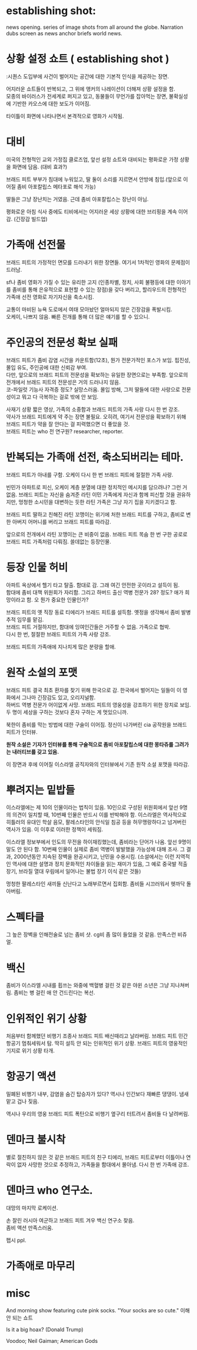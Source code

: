 # establishing shot:
news opening. series of image shots from all around the globe. 
Narration dubs screen as news anchor briefs world news.

# 상황 설정 쇼트 ( establishing shot )  
:시퀀스 도입부에 사건이 벌어지는 공간에 대한 기본적 인식을 제공하는 장면.

어지러운 쇼트들이 반복되고, 그 위에 앵커의 나레이션이 더해져 상황 설정을 함.  
모종의 바이러스가 전세계로 퍼지고 있고, 동물들이 무언가를 잡아먹는 장면, 불확실성에 기반한 카오스에 대한 보도가 이어짐.

타이틀이 화면에 나타나면서 본격적으로 영화가 시작됨.  

# 대비 

미국의 전형적인 교외 가정집 클로즈업, 앞선 설정 쇼트와 대비되는 평화로운 가정 상황을 화면에 담음. (대비 효과?)  

브래드 피트 부부가 침대에 누워있고, 딸 둘이 소리를 지르면서 안방에 침입.(앞으로 이어질 좀비 아포칼립스 메타포로 해석 가능)  

딸들은 그냥 장난치는 거였음. 근데 좀비 아포칼립스는 장난이 아님.  

평화로운 아침 식사 중에도 티비에서는 어지러운 세상 상황에 대한 브리핑을 계속 이어감. (긴장감 빌드업)  

# 가족애 선전물

브래드 피트의 가정적인 면모를 드러내기 위한 장면들. 
여기서 1차적인 영화의 문제점이 드러남. 

sf나 좀비 영화가 가질 수 있는 유리한 고지 (인종차별, 정치, 사회 불평등에 대한 이야기를 좀비를 통해 은유적으로 표현할 수 있는 장점)을 갖다 버리고, 할리우드의 전형적인 가족애 선전 영화로 자기자신을 축소시킴. 

교통이 마비된 뉴욕 도로에서 여태 모아놨던 얼마되지 않은 긴장감을 폭발시킴.  
오케이, 나쁘지 않음. 빠른 전개를 통해 더 많은 얘기를 할 수 있으니.  

# 주인공의 전문성 확보 실패

브래드 피트가 좀비 감염 시간을 카운트함(12초), 뭔가 전문가적인 포스가 보임. 핍진성, 몰입 유도, 주인공에 대한 신뢰감 부여.  
다만, 앞으로의 브래드 피트의 전문성을 확보하는 유일한 장면으로는 부족함. 앞으로의 전개에서 브래드 피트의 전문성은 거의 드러나지 않음.  
코-파일럿 기능사 자격증 정도? 실망스러움. 몰입 방해, 그저 딸들에 대한 사랑으로 전문성이고 뭐고 다 극복하는 걸로 밖에 안 보임.  

사재기 상황 짧은 영상, 가족의 소중함과 브래드 피트의 가족 사랑 다시 한 번 강조.  
약사가 브래드 피트에게 약 주는 장면 불필요. 오히려, 여기서 전문성을 확보하기 위해 브래드 피트가 약을 잘 안다는 걸 피력했으면 더 좋았을 것.  
브래드 피트는 who 전 연구원? researcher, reporter. 
 
# 반복되는 가족애 선전, 축소되버리는 테마.  

브래드 피트가 아내를 구함. 오케이 다시 한 번 브래드 피트에 절절한 가족 사랑.  

빈민가 아파트로 피신, 오케이 계층 분열에 대한 정치적인 메시지를 담으려나? 
그런 거 없음. 브래드 피트는 자신을 숨겨준 라틴 이민 가족에게 자신과 함께 피신할 것을 권유하지만, 
멍청한 소시민을 대변하는 듯한 라틴 가족은 그냥 자기 집을 지키겠다고 함. 

브래드 피트 딸하고 친해진 라틴 꼬맹이는 위기에 처한 브래드 피트를 구하고, 좀비로 변한 아버지 어머니를 버리고 브래드 피트를 따라감. 

앞으로의 전개에서 라틴 꼬맹이는 큰 비중이 없음. 브래드 피트 목숨 한 번 구한 공로로 브래드 피트 가족처럼 다뤄짐. 쓸데없는 등장인물.  

# 등장 인물 허비  

아파트 옥상에서 헬기 타고 탈출. 함대로 감. 그래 여긴 안전한 곳이라고 설득이 됨.  
함대에 좀비 대책 위원회가 자리함. 그리고 하버드 출신 역병 전문가 28? 정도? 애가 희망이라고 함. 
오 뭔가 중요한 인물인가? 

브래드 피트의 옛 직장 동료 티에리가 브래드 피트를 설득함. 옛정을 생각해서 좀비 발병 추적 임무를 맡김.  
브래드 피트 거절하지만, 함대에 잉여인간들은 거주할 수 없음. 가족으로 협박.  
다시 한 번, 절절한 브래드 피트의 가족 사랑 강조.  

브래드 피트의 가족애에 지나치게 많은 분량을 할애.  

# 원작 소설의 포맷

브래드 피트 결국 최초 환자를 찾기 위해 한국으로 감. 한국에서 벌어지는 일들이 이 영화에서 그나마 긴장감도 있고, 오리지널함.  
하버드 역병 전문가 어이없게 사망. 브래드 피트의 영웅성을 강조하기 위한 장치로 보임. 두 명이 세상을 구하는 것보다 혼자 구하는 게 멋있으니까.  

북한이 좀비를 막는 방법에 대한 구술이 이어짐. 정신이 나가버린 cia 공작원을 브래드 피트가 인터뷰. 

**원작 소설은 기자가 인터뷰를 통해 구술적으로 좀비 아포칼립스에 대한 몽타쥬를 그려가는 내러티브를 갖고 있음.**

이 장면과 후에 이어질 이스라엘 공직자와의 인터뷰에서 기존 원작 소설 포맷을 따라감.  

# 뿌려지는 밑밥들

이스라엘에는 제 10의 인물이라는 법칙이 있음. 10인으로 구성된 위원회에서 앞선 9명의 의견이 일치할 때, 10번째 인물은 반드시 이를 반박해야 함. 이스라엘은 역사적으로 히틀러의 유대인 학살 음모, 팔레스타인의 안식일 침공 등을 허무맹랑하다고 넘겨버린 역사가 있음. 이 이후로 이러한 정책이 세워짐.  

이스라엘 정보부에서 인도의 무전을 하이재킹했는데, 좀비라는 단어가 나옴. 앞선 9명이 말도 안 된다 함. 10번째 인물이 실제로 좀비 역병이 발발했을 가능성에 대해 조사. 그 결과, 2000년동안 지속된 장벽을 완공시키고, 난민을 수용시킴. (소설에서는 이런 지역적인 역사에 대한 설명과 정치 문화적인 차이들을 읽는 재미가 있음, 그 예로 중국발 적출 장기, 브라질 열대 우림에서 일어나는 불법 장기 이식 같은 것들)

멍청한 팔레스타인 새끼들 신난다고 노래부르면서 집회함. 좀비들 시끄러워서 헷까닥 돌아버림. 

# 스펙타클

그 높은 장벽을 인해전술로 넘는 좀비 샷. cg비 좀 많이 들었을 것 같음. 만족스런 비쥬얼. 

# 백신

좀비가 이스라엘 시내를 휩쓰는 와중에 백혈병 걸린 것 같은 야윈 소년은 그냥 지나쳐버림. 좀비는 병 걸린 애 안 건드린다는 복선. 

# 인위적인 위기 상황

처음부터 함께했던 비행기 조종사 브래드 피트 배신때리고 날라버림. 
브래드 피트 민간 항공기 멈춰세워서 탐. 
딱히 설득 안 되는 인위적인 위기 상황.
브래드 피트의 영웅적인 기지로 위기 상황 타개. 

# 항공기 액션

밀폐된 비행기 내부, 감염을 숨긴 탑승자가 있다?
역시나 인간보다 재빠른 댕댕이. 냄새 맡고 겁나 짖음. 

역시나 우리의 영웅 브래드 피트 폭탄으로 비행기 옆구리 터트려서 좀비들 다 날려버림.

# 덴마크 불시착

별로 절친하지 않은 것 같은 브래드 피트의 친구 티에리, 브래드 피트로부터 이틀이나 연락이 없자 사망한 것으로 추정하고, 가족들을 함대에서 몰아냄. 다시 한 번 가족애 강조.  

# 덴마크 who 연구소.
대망의 마지막 로케이션.  

손 잘린 러시아 여군하고 브래드 피트 겨우 백신 연구소 찾음.  
좀비 액션 만족스러움.  

펩시 ppl.

# 가족애로 마무리


# misc

And morning show featuring cute pink socks. 
"Your socks are so cute."  이해 안 되는 쇼트

Is it a big hoax? (Donald Trump)  

Voodoo; Neil Gaiman; American Gods

